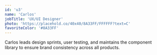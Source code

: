 ```yaml
---
id: 'u3'
name: 'Carlos'
jobTitle: 'UX/UI Designer'
photo: 'https://placehold.co/40x40/8A33FF/FFFFFF?text=C'
favoriteColor: '#8A33FF'
---
```

Carlos leads design sprints, user testing, and maintains the component library to ensure brand consistency across all products.
